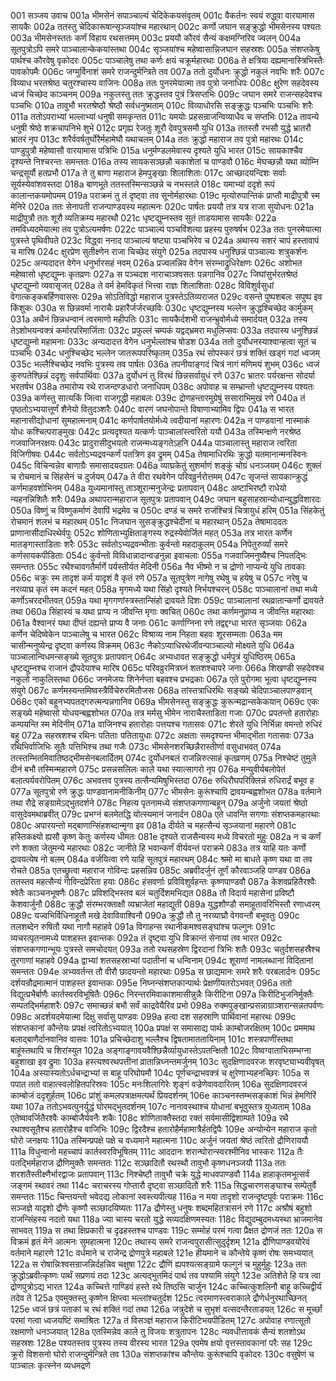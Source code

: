 001  सञ्जय उवाच
001a भीमसेनं सपाञ्चाल्यं चेदिकेकयसंवृतम्
001c वैकर्तनः स्वयं रुद्ध्वा वारयामास सायकैः
002a ततस्तु चेदिकारूषान्सृञ्जयांश्च महारथान्
002c कर्णो जघान सङ्क्रुद्धो भीमसेनस्य पश्यतः
003a भीमसेनस्ततः कर्णं विहाय रथसत्तमम्
003c प्रययौ कौरवं सैन्यं कक्षमग्निरिव ज्वलन्
004a सूतपुत्रोऽपि समरे पाञ्चालान्केकयांस्तथा
004c सृञ्जयांश्च महेष्वासान्निजघान सहस्रशः
005a संशप्तकेषु पार्थश्च कौरवेषु वृकोदरः
005c पाञ्चालेषु तथा कर्णः क्षयं चक्रूर्महारथाः
006a ते क्षत्रिया दह्यमानास्त्रिभिस्तैः पावकोपमैः
006c जग्मुर्विनाशं समरे राजन्दुर्मन्त्रिते तव
007a ततो दुर्योधनः क्रुद्धो नकुलं नवभिः शरैः
007c विव्याध भरतश्रेष्ठ चतुरश्चास्य वाजिनः
008a ततः पुनरमेयात्मा तव पुत्रो जनाधिपः
008c क्षुरेण सहदेवस्य ध्वजं चिच्छेद काञ्चनम्
009a नकुलस्तु ततः क्रुद्धस्तव पुत्रं त्रिसप्तभिः
009c जघान समरे राजन्सहदेवश्च पञ्चभिः
010a तावुभौ भरतश्रेष्ठौ श्रेष्ठौ सर्वधनुष्मताम्
010c विव्याधोरसि सङ्क्रुद्धः पञ्चभिः पञ्चभिः शरैः
011a ततोऽपराभ्यां भल्लाभ्यां धनुषी समकृन्तत
011c यमयोः प्रहसन्राजन्विव्याधैव च सप्तभिः
012a तावन्ये धनुषी श्रेष्ठे शक्रचापनिभे शुभे
012c प्रगृह्य रेजतुः शूरौ देवपुत्रसमौ युधि
013a ततस्तौ रभसौ युद्धे भ्रातरौ भ्रातरं नृप
013c शरैर्ववर्षतुर्घोरैर्महामेघौ यथाचलम्
014a ततः क्रुद्धो महाराज तव पुत्रो महारथः
014c पाण्डुपुत्रौ महेष्वासौ वारयामास पत्रिभिः
015a धनुर्मण्डलमेवास्य दृश्यते युधि भारत
015c सायकाश्चैव दृश्यन्ते निश्चरन्तः समन्ततः
016a तस्य सायकसञ्छन्नौ चकाशेतां च पाण्डवौ
016c मेघच्छन्नौ यथा व्योम्नि चन्द्रसूर्यौ हतप्रभौ
017a ते तु बाणा महाराज हेमपुङ्खाः शिलाशिताः
017c आच्छादयन्दिशः सर्वाः सूर्यस्येवांशवस्तदा
018a बाणभूते ततस्तस्मिन्सञ्छन्ने च नभस्तले
018c यमाभ्यां ददृशे रूपं कालान्तकयमोपमम्
019a पराक्रमं तु तं दृष्ट्वा तव सूनोर्महारथाः
019c मृत्योरुपान्तिकं प्राप्तौ माद्रीपुत्रौ स्म मेनिरे
020a ततः सेनापती राजन्पाण्डवस्य महात्मनः
020c पार्षतः प्रययौ तत्र यत्र राजा सुयोधनः
021a माद्रीपुत्रौ ततः शूरौ व्यतिक्रम्य महारथौ
021c धृष्टद्युम्नस्तव सुतं ताडयामास सायकैः
022a तमविध्यदमेयात्मा तव पुत्रोऽत्यमर्षणः
022c पाञ्चाल्यं पञ्चविंशत्या प्रहस्य पुरुषर्षभ
023a ततः पुनरमेयात्मा पुत्रस्ते पृथिवीपते
023c विद्ध्वा ननाद पाञ्चाल्यं षष्ट्या पञ्चभिरेव च
024a अथास्य सशरं चापं हस्तावापं च मारिष
024c क्षुरप्रेण सुतीक्ष्णेन राजा चिच्छेद संयुगे
025a तदपास्य धनुश्छिन्नं पाञ्चाल्यः शत्रुकर्शनः
025c अन्यदादत्त वेगेन धनुर्भारसहं नवम्
026a प्रज्वलन्निव वेगेन संरम्भाद्रुधिरेक्षणः
026c अशोभत महेष्वासो धृष्टद्युम्नः कृतव्रणः
027a स पञ्चदश नाराचाञ्श्वसतः पन्नगानिव
027c जिघांसुर्भरतश्रेष्ठं धृष्टद्युम्नो व्यवासृजत्
028a ते वर्म हेमविकृतं भित्त्वा राज्ञः शिलाशिताः
028c विविशुर्वसुधां वेगात्कङ्कबर्हिणवाससः
029a सोऽतिविद्धो महाराज पुत्रस्तेऽतिव्यराजत
029c वसन्ते पुष्पशबलः सपुष्प इव किंशुकः
030a स छिन्नवर्मा नाराचैः प्रहारैर्जर्जरच्छविः
030c धृष्टद्युम्नस्य भल्लेन क्रुद्धश्चिच्छेद कार्मुकम्
031a अथैनं छिन्नधन्वानं त्वरमाणो महीपतिः
031c सायकैर्दशभी राजन्भ्रुवोर्मध्ये समार्दयत्
032a तस्य तेऽशोभयन्वक्त्रं कर्मारपरिमार्जिताः
032c प्रफुल्लं चम्पकं यद्वद्भ्रमरा मधुलिप्सवः
033a तदपास्य धनुश्छिन्नं धृष्टद्युम्नो महामनाः
033c अन्यदादत्त वेगेन धनुर्भल्लांश्च षोडश
034a ततो दुर्योधनस्याश्वान्हत्वा सूतं च पञ्चभिः
034c धनुश्चिच्छेद भल्लेन जातरूपपरिष्कृतम्
035a रथं सोपस्करं छत्रं शक्तिं खड्गं गदां ध्वजम्
035c भल्लैश्चिच्छेद नवभिः पुत्रस्य तव पार्षतः
036a तपनीयाङ्गदं चित्रं नागं मणिमयं शुभम्
036c ध्वजं कुरुपतेश्छिन्नं ददृशुः सर्वपार्थिवाः
037a दुर्योधनं तु विरथं छिन्नसर्वायुधं रणे
037c भ्रातरः पर्यरक्षन्त सोदर्या भरतर्षभ
038a तमारोप्य रथे राजन्दण्डधारो जनाधिपम्
038c अपोवाह च सम्भ्रान्तो धृष्टद्युम्नस्य पश्यतः
039a कर्णस्तु सात्यकिं जित्वा राजगृद्धी महाबलः
039c द्रोणहन्तारमुग्रेषुं ससाराभिमुखं रणे
040a तं पृष्ठतोऽभ्ययात्तूर्णं शैनेयो वितुदञ्शरैः
040c वारणं जघनोपान्ते विषाणाभ्यामिव द्विपः
041a स भारत महानासीद्योधानां सुमहात्मनाम्
041c कर्णपार्षतयोर्मध्ये त्वदीयानां महारणः
042a न पाण्डवानां नास्माकं योधः कश्चित्पराङ्मुखः
042c प्रत्यदृश्यत यत्कर्णः पाञ्चालांस्त्वरितो ययौ
043a तस्मिन्क्षणे नरश्रेष्ठ गजवाजिनरक्षयः
043c प्रादुरासीदुभयतो राजन्मध्यङ्गतेऽहनि
044a पाञ्चालास्तु महाराज त्वरिता विजिगीषवः
044c सर्वतोऽभ्यद्रवन्कर्णं पतत्रिण इव द्रुमम्
045a तेषामाधिरथिः क्रुद्धो यतमानान्मनस्विनः
045c विचिन्वन्नेव बाणाग्रैः समासादयदग्रतः
046a व्याघ्रकेतुं सुशर्माणं शङ्कुं चोग्रं धनञ्जयम्
046c शुक्लं च रोचमानं च सिंहसेनं च दुर्जयम्
047a ते वीरा रथवेगेन परिवव्रुर्नरोत्तमम्
047c सृजन्तं सायकान्क्रुद्धं कर्णमाहवशोभिनम्
048a युध्यमानांस्तु ताञ्शूरान्मनुजेन्द्रः प्रतापवान्
048c अष्टाभिरष्टौ राधेयो न्यहनन्निशितैः शरैः
049a अथापरान्महाराज सूतपुत्रः प्रतापवान्
049c जघान बहुसाहस्रान्योधान्युद्धविशारदः
050a विष्णुं च विष्णुकर्माणं देवापिं भद्रमेव च
050c दण्डं च समरे राजंश्चित्रं चित्रायुधं हरिम्
051a सिंहकेतुं रोचमानं शलभं च महारथम्
051c निजघान सुसङ्क्रुद्धश्चेदीनां च महारथान्
052a तेषामाददतः प्राणानासीदाधिरथेर्वपुः
052c शोणिताभ्युक्षिताङ्गस्य रुद्रस्येवोर्जितं महत्
053a तत्र भारत कर्णेन मातङ्गास्ताडिताः शरैः
053c सर्वतोऽभ्यद्रवन्भीताः कुर्वन्तो महदाकुलम्
054a निपेतुरुर्व्यां समरे कर्णसायकपीडिताः
054c कुर्वन्तो विविधान्नादान्वज्रनुन्ना इवाचलाः
055a गजवाजिमनुष्यैश्च निपतद्भिः समन्ततः
055c रथैश्चावगतैर्मार्गे पर्यस्तीर्यत मेदिनी
056a नैव भीष्मो न च द्रोणो नाप्यन्ये युधि तावकाः
056c चक्रुः स्म तादृशं कर्म यादृशं वै कृतं रणे
057a सूतपुत्रेण नागेषु रथेषु च हयेषु च
057c नरेषु च नरव्याघ्र कृतं स्म कदनं महत्
058a मृगमध्ये यथा सिंहो दृश्यते निर्भयश्चरन्
058c पाञ्चालानां तथा मध्ये कर्णोऽचरदभीतवत्
059a यथा मृगगणांस्त्रस्तान्सिंहो द्रावयते दिशः
059c पाञ्चालानां रथव्रातान्कर्णो द्रावयते तथा
060a सिंहास्यं च यथा प्राप्य न जीवन्ति मृगाः क्वचित्
060c तथा कर्णमनुप्राप्य न जीवन्ति महारथाः
061a वैश्वानरं यथा दीप्तं दह्यन्ते प्राप्य वै जनाः
061c कर्णाग्निना रणे तद्वद्दग्धा भारत सृञ्जयाः
062a कर्णेन चेदिष्वेकेन पाञ्चालेषु च भारत
062c विश्राव्य नाम निहता बहवः शूरसम्मताः
063a मम चासीन्मनुष्येन्द्र दृष्ट्वा कर्णस्य विक्रमम्
063c नैकोऽप्याधिरथेर्जीवन्पाञ्चाल्यो मोक्ष्यते युधि
064a पाञ्चालान्विधमन्सङ्ख्ये सूतपुत्रः प्रतापवान्
064c अभ्यधावत सङ्क्रुद्धो धर्मपुत्रं युधिष्ठिरम्
065a धृष्टद्युम्नश्च राजानं द्रौपदेयाश्च मारिष
065c परिवव्रुरमित्रघ्नं शतशश्चापरे जनाः
066a शिखण्डी सहदेवश्च नकुलो नाकुलिस्तथा
066c जनमेजयः शिनेर्नप्ता बहवश्च प्रभद्रकाः
067a एते पुरोगमा भूत्वा धृष्टद्युम्नस्य संयुगे
067c कर्णमस्यन्तमिष्वस्त्रैर्विचेरुरमितौजसः
068a तांस्तत्राधिरथिः सङ्ख्ये चेदिपाञ्चालपाण्डवान्
068c एको बहूनभ्यपतद्गरुत्मन्पन्नगानिव
069a भीमसेनस्तु सङ्क्रुद्धः कुरून्मद्रान्सकेकयान्
069c एकः सङ्ख्ये महेष्वासो योधयन्बह्वशोभत
070a तत्र मर्मसु भीमेन नाराचैस्ताडिता गजाः
070c प्रपतन्तो हतारोहाः कम्पयन्ति स्म मेदिनीम्
071a वाजिनश्च हतारोहाः पत्तयश्च गतासवः
071c शेरते युधि निर्भिन्ना वमन्तो रुधिरं बहु
072a सहस्रशश्च रथिनः पतिताः पतितायुधाः
072c अक्षताः समदृश्यन्त भीमाद्भीता गतासवः
073a रथिभिर्वाजिभिः सूतैः पत्तिभिश्च तथा गजैः
073c भीमसेनशरच्छिन्नैरास्तीर्णा वसुधाभवत्
074a तत्स्तम्भितमिवातिष्ठद्भीमसेनबलार्दितम्
074c दुर्योधनबलं राजन्निरुत्साहं कृतव्रणम्
075a निश्चेष्टं तुमुले दीनं बभौ तस्मिन्महारणे
075c प्रसन्नसलिलः काले यथा स्यात्सागरो नृप
076a मन्युवीर्यबलोपेतं बलात्पर्यवरोपितम्
076c अभवत्तव पुत्रस्य तत्सैन्यमिषुभिस्तदा
076e रुधिरौघपरिक्लिन्नं रुधिरार्द्रं बभूव ह
077a सूतपुत्रो रणे क्रुद्धः पाण्डवानामनीकिनीम्
077c भीमसेनः कुरूंश्चापि द्रावयन्बह्वशोभत
078a वर्तमाने तथा रौद्रे सङ्ग्रामेऽद्भुतदर्शने
078c निहत्य पृतनामध्ये संशप्तकगणान्बहून्
079a अर्जुनो जयतां श्रेष्ठो वासुदेवमथाब्रवीत्
079c प्रभग्नं बलमेतद्धि योत्स्यमानं जनार्दन
080a एते धावन्ति सगणाः संशप्तकमहारथाः
080c अपारयन्तो मद्बाणान्सिंहशब्दान्मृगा इव
081a दीर्यते च महत्सैन्यं सृञ्जयानां महारणे
081c हस्तिकक्ष्यो ह्यसौ कृष्ण केतुः कर्णस्य धीमतः
081e दृश्यते राजसैन्यस्य मध्ये विचरतो मुहुः
082a न च कर्णं रणे शक्ता जेतुमन्ये महारथाः
082c जानीते हि भवान्कर्णं वीर्यवन्तं पराक्रमे
083a तत्र याहि यतः कर्णो द्रावयत्येष नो बलम्
084a वर्जयित्वा रणे याहि सूतपुत्रं महारथम्
084c श्रमो मा बाधते कृष्ण यथा वा तव रोचते
085a एतच्छ्रुत्वा महाराज गोविन्दः प्रहसन्निव
085c अब्रवीदर्जुनं तूर्णं कौरवाञ्जहि पाण्डव
086a ततस्तव महत्सैन्यं गोविन्दप्रेरिता हयाः
086c हंसवर्णाः प्रविविशुर्वहन्तः कृष्णपाण्डवौ
087a केशवप्रहितैरश्वैः श्वेतैः काञ्चनभूषणैः
087c प्रविशद्भिस्तव बलं चतुर्दिशमभिद्यत
088a तौ विदार्य महासेनां प्रविष्टौ केशवार्जुनौ
088c क्रुद्धौ संरम्भरक्ताक्षौ व्यभ्राजेतां महाद्युती
089a युद्धशौण्डौ समाहूतावरिभिस्तौ रणाध्वरम्
089c यज्वभिर्विधिनाहूतौ मखे देवाविवाश्विनौ
090a क्रुद्धौ तौ तु नरव्याघ्रौ वेगवन्तौ बभूवतुः
090c तलशब्देन रुषितौ यथा नागौ महाहवे
091a विगाहन्स रथानीकमश्वसङ्घांश्च फल्गुनः
091c व्यचरत्पृतनामध्ये पाशहस्त इवान्तकः
092a तं दृष्ट्वा युधि विक्रान्तं सेनायां तव भारत
092c संशप्तकगणान्भूयः पुत्रस्ते समचोदयत्
093a ततो रथसहस्रेण द्विरदानां त्रिभिः शतैः
093c चतुर्दशसहस्रैश्च तुरगाणां महाहवे
094a द्वाभ्यां शतसहस्राभ्यां पदातीनां च धन्विनाम्
094c शूराणां नामलब्धानां विदितानां समन्ततः
094e अभ्यवर्तन्त तौ वीरौ छादयन्तो महारथाः
095a स छाद्यमानः समरे शरैः परबलार्दनः
095c दर्शयन्रौद्रमात्मानं पाशहस्त इवान्तकः
095e निघ्नन्संशप्तकान्पार्थः प्रेक्षणीयतरोऽभवत्
096a ततो विद्युत्प्रभैर्बाणैः कार्तस्वरविभूषितैः
096c निरन्तरमिवाकाशमासीन्नुन्नैः किरीटिना
097a किरीटिभुजनिर्मुक्तैः सम्पतद्भिर्महाशरैः
097c समाच्छन्नं बभौ सर्वं काद्रवेयैरिव प्रभो
098a रुक्मपुङ्खान्प्रसन्नाग्राञ्शरान्सन्नतपर्वणः
098c अदर्शयदमेयात्मा दिक्षु सर्वासु पाण्डवः
099a हत्वा दश सहस्राणि पार्थिवानां महारथः
099c संशप्तकानां कौन्तेयः प्रपक्षं त्वरितोऽभ्ययात्
100a प्रपक्षं स समासाद्य पार्थः काम्बोजरक्षितम्
100c प्रममाथ बलाद्बाणैर्दानवानिव वासवः
101a प्रचिच्छेदाशु भल्लैश्च द्विषतामाततायिनाम्
101c शस्त्रपाणींस्तथा बाहूंस्तथापि च शिरांस्युत
102a अङ्गाङ्गावयवैश्छिन्नैर्व्यायुधास्तेऽपतन्क्षितौ
102c विष्वग्वाताभिसम्भग्ना बहुशाखा इव द्रुमाः
103a हस्त्यश्वरथपत्तीनां व्रातान्निघ्नन्तमर्जुनम्
103c सुदक्षिणादवरजः शरवृष्ट्याभ्यवीवृषत्
104a अस्यास्यतोऽर्धचन्द्राभ्यां स बाहू परिघोपमौ
104c पूर्णचन्द्राभवक्त्रं च क्षुरेणाभ्यहनच्छिरः
105a स पपात ततो वाहात्स्वलोहितपरिस्रवः
105c मनःशिलागिरेः शृङ्गं वज्रेणेवावदारितम्
106a सुदक्षिणादवरजं काम्बोजं ददृशुर्हतम्
106c प्रांशुं कमलपत्राक्षमत्यर्थं प्रियदर्शनम्
106e काञ्चनस्तम्भसङ्काशं भिन्नं हेमगिरिं यथा
107a ततोऽभवत्पुनर्युद्धं घोरमद्भुतदर्शनम्
107c नानावस्थाश्च योधानां बभूवुस्तत्र युध्यताम्
108a एतेष्वावर्जितैरश्वैः काम्बोजैर्यवनैः शकैः
108c शोणिताक्तैस्तदा रक्तं सर्वमासीद्विशाम्पते
109a रथै रथाश्वसूतैश्च हतारोहैश्च वाजिभिः
109c द्विरदैश्च हतारोहैर्महामात्रैर्हतद्विपैः
109e अन्योन्येन महाराज कृतो घोरो जनक्षयः
110a तस्मिन्प्रपक्षे पक्षे च वध्यमाने महात्मना
110c अर्जुनं जयतां श्रेष्ठं त्वरितो द्रौणिराययौ
111a विधुन्वानो महच्चापं कार्तस्वरविभूषितम्
111c आददानः शरान्घोरान्स्वरश्मीनिव भास्करः
112a तैः पतद्भिर्महाराज द्रौणिमुक्तैः समन्ततः
112c सञ्छादितौ रथस्थौ तावुभौ कृष्णधनञ्जयौ
113a ततः शरशतैस्तीक्ष्णैर्भारद्वाजः प्रतापवान्
113c निश्चेष्टौ तावुभौ चक्रे युद्धे माधवपाण्डवौ
114a हाहाकृतमभूत्सर्वं जङ्गमं स्थावरं तथा
114c चराचरस्य गोप्तारौ दृष्ट्वा सञ्छादितौ शरैः
115a सिद्धचारणसङ्घाश्च सम्पेतुर्वै समन्ततः
115c चिन्तयन्तो भवेदद्य लोकानां स्वस्त्यपीत्यह
116a न मया तादृशो राजन्दृष्टपूर्वः पराक्रमः
116c सञ्जज्ञे यादृशो द्रौणेः कृष्णौ सञ्छादयिष्यतः
117a द्रौणेस्तु धनुषः शब्दमहितत्रासनं रणे
117c अश्रौषं बहुशो राजन्सिंहस्य नदतो यथा
118a ज्या चास्य चरतो युद्धे सव्यदक्षिणमस्यतः
118c विद्युदम्बुदमध्यस्था भ्राजमानेव साभवत्
119a स तथा क्षिप्रकारी च दृढहस्तश्च पाण्डवः
119c सम्मोहं परमं गत्वा प्रैक्षत द्रोणजं ततः
120a स विक्रमं हृतं मेने आत्मनः सुमहात्मना
120c तथास्य समरे राजन्वपुरासीत्सुदुर्दृशम्
121a द्रौणिपाण्डवयोरेवं वर्तमाने महारणे
121c वर्धमाने च राजेन्द्र द्रोणपुत्रे महाबले
121e हीयमाने च कौन्तेये कृष्णं रोषः समभ्ययात्
122a स रोषान्निःश्वसन्राजन्निर्दहन्निव चक्षुषा
122c द्रौणिं ह्यपश्यत्सङ्ग्रामे फल्गुनं च मुहुर्मुहुः
123a ततः क्रुद्धोऽब्रवीत्कृष्णः पार्थं सप्रणयं तदा
123c अत्यद्भुतमिदं पार्थ तव पश्यामि संयुगे
123e अतिशेते हि यत्र त्वा द्रोणपुत्रोऽद्य भारत
124a कच्चित्ते गाण्डिवं हस्ते रथे तिष्ठसि चार्जुन
124c कच्चित्कुशलिनौ बाहू कच्चिद्वीर्यं तदेव ते
125a एवमुक्तस्तु कृष्णेन क्षिप्त्वा भल्लांश्चतुर्दश
125c त्वरमाणस्त्वराकाले द्रौणेर्धनुरथाच्छिनत्
125e ध्वजं छत्रं पताकां च रथं शक्तिं गदां तथा
126a जत्रुदेशे च सुभृशं वत्सदन्तैरताडयत्
126c स मूर्च्छां परमां गत्वा ध्वजयष्टिं समाश्रितः
127a तं विसञ्ज्ञं महाराज किरीटिभयपीडितम्
127c अपोवाह रणात्सूतो रक्षमाणो धनञ्जयात्
128a एतस्मिन्नेव काले तु विजयः शत्रुतापनः
128c न्यवधीत्तावकं सैन्यं शतशोऽथ सहस्रशः
128e पश्यतस्तव पुत्रस्य तस्य वीरस्य भारत
129a एवमेष क्षयो वृत्तस्तावकानां परैः सह
129c क्रूरो विशसनो घोरो राजन्दुर्मन्त्रिते तव
130a संशप्तकांश्च कौन्तेयः कुरूंश्चापि वृकोदरः
130c वसुषेणं च पाञ्चालः कृत्स्नेन व्यधमद्रणे

